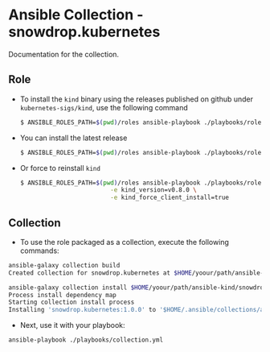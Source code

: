 # Ansible Collection - snowdrop.kubernetes

Documentation for the collection.

## Role

- To install the `kind` binary using the releases published on github under `kubernetes-sigs/kind`, use the following command
  ```bash
  $ ANSIBLE_ROLES_PATH=$(pwd)/roles ansible-playbook ./playbooks/role.yml -e kind_version=v0.8.0
  ```
- You can install the latest release
  ```bash
  $ ANSIBLE_ROLES_PATH=$(pwd)/roles ansible-playbook ./playbooks/role.yml
  ```  
- Or force to reinstall `kind`
  ```bash 
  $ ANSIBLE_ROLES_PATH=$(pwd)/roles ansible-playbook ./playbooks/role.yml \
                           -e kind_version=v0.8.0 \
                           -e kind_force_client_install=true
  ```
  
## Collection

- To use the role packaged as a collection, execute the following commands:
```bash
ansible-galaxy collection build       
Created collection for snowdrop.kubernetes at $HOME/yoour/path/ansible-kind/snowdrop-kubernetes-1.0.0.tar.gz

ansible-galaxy collection install $HOME/yoour/path/ansible-kind/snowdrop-kubernetes-1.0.0.tar.gz
Process install dependency map
Starting collection install process
Installing 'snowdrop.kubernetes:1.0.0' to '$HOME/.ansible/collections/ansible_collections/snowdrop/kubernetes'
```
- Next, use it with your playbook:
```bash
ansible-playbook ./playbooks/collection.yml
```